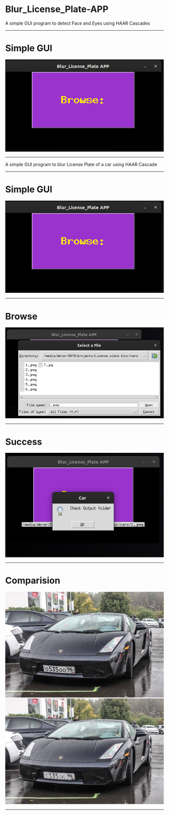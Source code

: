 # Blur_License_Plate-APP

A simple GUI program to detect Face and Eyes using HAAR Cascades

---------------------------------------------------------------------------------------------------------------------------------------

# Simple GUI


![](ss/A.png)

----------------------------------------------------------------------------------------------------------------------------------------
A simple GUI program to blur License Plate of a car using HAAR Cascade

---------------------------------------------------------------------------------------------------------------------------------------

# Simple GUI


![](ss/A.png)

----------------------------------------------------------------------------------------------------------------------------------------

# Browse


![](ss/B.png)

---------------------------------------------------------------------------------------------------------------------------------------

# Success


![](ss/C.png)


---------------------------------------------------------------------------------------------------------------------------------------

# Comparision 


![](ss/D.jpeg)
![](ss/E.jpg)

----------------------------------------------------------------------------------------------------------------------------------------
